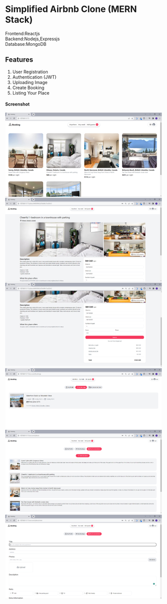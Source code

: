 # Simplified Airbnb Clone (MERN Stack)
Frontend:Reactjs <br>
Backend:Nodejs,Expressjs <br>
Database:MongoDB <br>

## Features
1. User Registration
2. Authentication (JWT)
3. Uploading Image
4. Create Booking
5. Listing Your Place


#### Screenshot
<img src="https://github.com/veronicacheng2/simplified_airbnb_clone_/blob/main/Demo1_homepage.PNG">
<img src="https://github.com/veronicacheng2/simplified_airbnb_clone_/blob/main/Demo2_listingdetails.PNG">
<img src="https://github.com/veronicacheng2/simplified_airbnb_clone_/blob/main/Demo2_listingdetails(2).PNG">
<img src="https://github.com/veronicacheng2/simplified_airbnb_clone_/blob/main/Demo3_MyBookings.PNG">
<img src="https://github.com/veronicacheng2/simplified_airbnb_clone_/blob/main/Demo4_MyAccomdations.PNG">
<img src="https://github.com/veronicacheng2/simplified_airbnb_clone_/blob/main/Demo5_Form.PNG">


